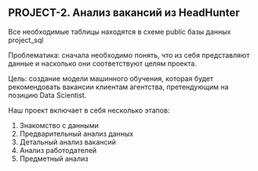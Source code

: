 ## PROJECT-2. Анализ вакансий из HeadHunter



Все необходимые таблицы находятся в схеме public базы данных project_sql


Проблематика: сначала необходимо понять, что из себя представляют данные и насколько они соответствуют целям проекта. 

Цель: создание модели машинного обучения, которая будет рекомендовать вакансии клиентам агентства, претендующим на позицию Data Scientist. 

Наш проект включает в себя несколько этапов:

1. Знакомство с данными
2. Предварительный анализ данных
3. Детальный анализ вакансий
4. Анализ работодателей
5. Предметный анализ


